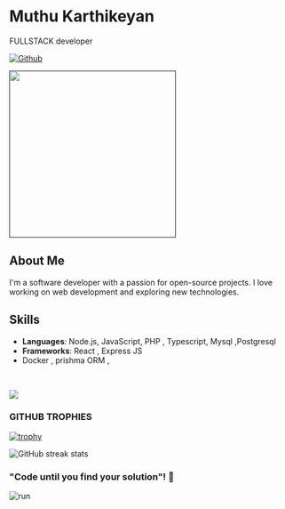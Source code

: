 

# Muthu Karthikeyan
 FULLSTACK developer


[![Github](https://img.shields.io/github/followers/MuthuKarthikeyan00?label=Follow&style=social)](https://github.com/MuthuKarthikeyan00)


<a href=""><img src="" width="300" alt=""/></a>


## About Me
I'm a software developer with a passion for open-source projects. I love working on web development and exploring new technologies.

## Skills

- **Languages**: Node.js, JavaScript, PHP , Typescript, Mysql ,Postgresql
- **Frameworks**: React , Express JS
-  Docker , prishma ORM , 

<br>

<p align = "">
<!--    <img src = "https://github-readme-stats.vercel.app/api/top-langs/?username=MuthuKarthikeyan00&hide=css,java,html&theme=tokyonight"> -->
  <img src = "https://github-readme-stats.vercel.app/api?username=MuthuKarthikeyan00&show_icons=true&theme=tokyonight&line_height=27">

</p>



### GITHUB TROPHIES

[![trophy](https://github-profile-trophy.vercel.app/?username=MuthuKarthikeyan00)](https://github.com/ryo-ma/github-profile-trophy)<br>

![GitHub streak stats](https://github-readme-streak-stats.herokuapp.com/?user=MuthuKarthikeyan00)  

### "Code until you find your solution"! 👋
![run](https://media0.giphy.com/media/WfwzZpfH8Ejra/giphy.gif)


<!---
MuthuKarthikeyan00/MuthuKarthikeyan00 is a ✨ special ✨ repository because its `README.md` (this file) appears on your GitHub profile.
You can click the Preview link to take a look at your changes.
--->
